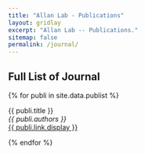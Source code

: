 ```yaml
---
title: "Allan Lab - Publications"
layout: gridlay
excerpt: "Allan Lab -- Publications."
sitemap: false
permalink: /journal/
---
```



## Full List of Journal

{% for publi in site.data.publist %}

  {{ publi.title }} <br />
  <em>{{ publi.authors }} </em><br /><a href="{{ publi.link.url }}">{{ publi.link.display }}</a>

{% endfor %}
